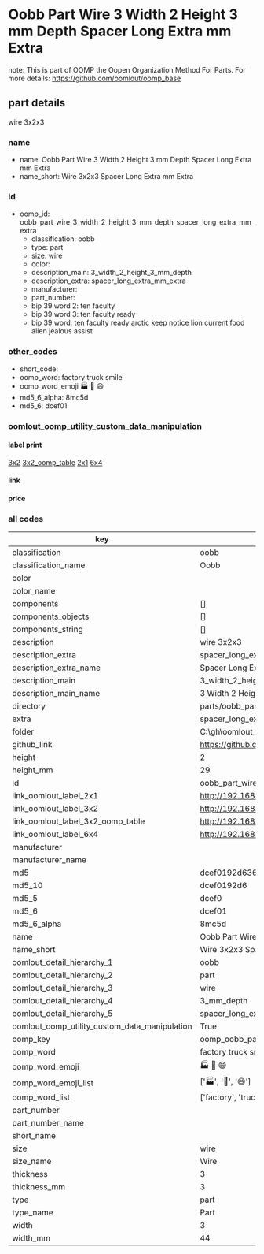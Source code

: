 # Oobb Part Wire 3 Width 2 Height 3 mm Depth Spacer Long Extra mm Extra  

note: This is part of OOMP the Oopen Organization Method For Parts. For more details: https://github.com/oomlout/oomp_base

##  part details
  



wire 3x2x3



### name
* name: Oobb Part Wire 3 Width 2 Height 3 mm Depth Spacer Long Extra mm Extra
* name_short: Wire 3x2x3 Spacer Long Extra mm Extra
### id
* oomp_id: oobb_part_wire_3_width_2_height_3_mm_depth_spacer_long_extra_mm_extra
  * classification: oobb
  * type: part
  * size: wire
  * color: 
  * description_main: 3_width_2_height_3_mm_depth
  * description_extra: spacer_long_extra_mm_extra
  * manufacturer: 
  * part_number: 
  * bip 39 word 2: ten faculty
  * bip 39 word 3: ten faculty ready
  * bip 39 word: ten faculty ready arctic keep notice lion current food alien jealous assist

### other_codes
* short_code: 
* oomp_word: factory truck smile
* oomp_word_emoji :factory: :truck: :smile:
* md5_6_alpha: 8mc5d
* md5_6: dcef01






### oomlout_oomp_utility_custom_data_manipulation
#### label print
[3x2](http://192.168.1.245:1112/?label=oomp%208mc5d)
[3x2_oomp_table](http://192.168.1.108:1112/?label=oomp%208mc5d)
[2x1](http://192.168.1.242:1112/?label=oomp%208mc5d)
[6x4](http://192.168.1.55:1112/?label=oomp%208mc5d)    

#### link

                              

#### price







### all codes 
| key | value |  
| --- | --- |  
| classification | oobb |  
| classification_name | Oobb |  
| color |  |  
| color_name |  |  
| components | [] |  
| components_objects | [] |  
| components_string | [] |  
| description | wire 3x2x3 |  
| description_extra | spacer_long_extra_mm_extra |  
| description_extra_name | Spacer Long Extra mm Extra |  
| description_main | 3_width_2_height_3_mm_depth |  
| description_main_name | 3 Width 2 Height 3 mm Depth |  
| directory | parts/oobb_part_wire_3_width_2_height_3_mm_depth_spacer_long_extra_mm_extra |  
| extra | spacer_long_extra_mm |  
| folder | C:\gh\oomlout_oobb_version_4_generated_parts\parts\oobb_part_wire_3_width_2_height_3_mm_depth_spacer_long_extra_mm_extra |  
| github_link | https://github.com/oomlout/oomlout_oomp_part_src/tree/main/parts/oobb_part_wire_3_width_2_height_3_mm_depth_spacer_long_extra_mm_extra |  
| height | 2 |  
| height_mm | 29 |  
| id | oobb_part_wire_3_width_2_height_3_mm_depth_spacer_long_extra_mm_extra |  
| link_oomlout_label_2x1 | http://192.168.1.242:1112/?label=oomp%208mc5d |  
| link_oomlout_label_3x2 | http://192.168.1.245:1112/?label=oomp%208mc5d |  
| link_oomlout_label_3x2_oomp_table | http://192.168.1.108:1112/?label=oomp%208mc5d |  
| link_oomlout_label_6x4 | http://192.168.1.55:1112/?label=oomp%208mc5d |  
| manufacturer |  |  
| manufacturer_name |  |  
| md5 | dcef0192d63610465bbce0b365946ef7 |  
| md5_10 | dcef0192d6 |  
| md5_5 | dcef0 |  
| md5_6 | dcef01 |  
| md5_6_alpha | 8mc5d |  
| name | Oobb Part Wire 3 Width 2 Height 3 mm Depth Spacer Long Extra mm Extra |  
| name_short | Wire 3x2x3 Spacer Long Extra mm Extra |  
| oomlout_detail_hierarchy_1 | oobb |  
| oomlout_detail_hierarchy_2 | part |  
| oomlout_detail_hierarchy_3 | wire |  
| oomlout_detail_hierarchy_4 | 3_mm_depth |  
| oomlout_detail_hierarchy_5 | spacer_long_extra_mm_extra |  
| oomlout_oomp_utility_custom_data_manipulation | True |  
| oomp_key | oomp_oobb_part_wire_3_width_2_height_3_mm_depth_spacer_long_extra_mm_extra |  
| oomp_word | factory truck smile |  
| oomp_word_emoji | :factory: :truck: :smile: |  
| oomp_word_emoji_list | [':factory:', ':truck:', ':smile:'] |  
| oomp_word_list | ['factory', 'truck', 'smile'] |  
| part_number |  |  
| part_number_name |  |  
| short_name |  |  
| size | wire |  
| size_name | Wire |  
| thickness | 3 |  
| thickness_mm | 3 |  
| type | part |  
| type_name | Part |  
| width | 3 |  
| width_mm | 44 |  
